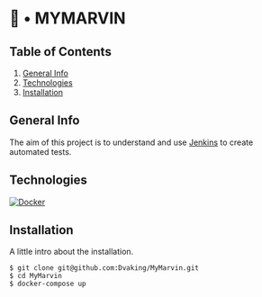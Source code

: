 # 🧪 • MYMARVIN
## Table of Contents
1. [General Info](#general-info)
2. [Technologies](#technologies)
3. [Installation](#installation)
## General Info

The aim of this project is to understand and use [Jenkins](https://www.jenkins.io/) to create automated tests.

## Technologies

[![Docker](https://img.shields.io/badge/docker-%230db7ed.svg?style=for-the-badge&logo=docker&logoColor=white)](https://docs.docker.com/)

## Installation
A little intro about the installation.
```
$ git clone git@github.com:Dvaking/MyMarvin.git
$ cd MyMarvin
$ docker-compose up
```
